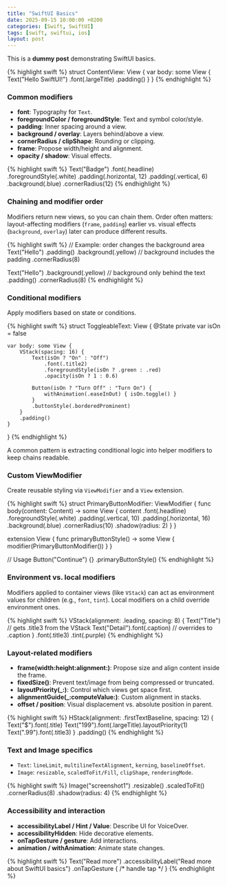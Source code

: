 ```yaml
---
title: "SwiftUI Basics"
date: 2025-09-15 10:00:00 +0200
categories: [Swift, SwiftUI]
tags: [swift, swiftui, ios]
layout: post
---
```


This is a **dummy post** demonstrating SwiftUI basics.

{% highlight swift %}
struct ContentView: View {
    var body: some View {
        Text("Hello SwiftUI!")
            .font(.largeTitle)
            .padding()
    }
}
{% endhighlight %}

### Common modifiers

- **font**: Typography for `Text`.
- **foregroundColor / foregroundStyle**: Text and symbol color/style.
- **padding**: Inner spacing around a view.
- **background / overlay**: Layers behind/above a view.
- **cornerRadius / clipShape**: Rounding or clipping.
- **frame**: Propose width/height and alignment.
- **opacity / shadow**: Visual effects.

{% highlight swift %}
Text("Badge")
    .font(.headline)
    .foregroundStyle(.white)
    .padding(.horizontal, 12)
    .padding(.vertical, 6)
    .background(.blue)
    .cornerRadius(12)
{% endhighlight %}

### Chaining and modifier order

Modifiers return new views, so you can chain them. Order often matters: layout-affecting modifiers (`frame`, `padding`) earlier vs. visual effects (`background`, `overlay`) later can produce different results.

{% highlight swift %}
// Example: order changes the background area
Text("Hello")
    .padding()
    .background(.yellow)   // background includes the padding
    .cornerRadius(8)

Text("Hello")
    .background(.yellow)   // background only behind the text
    .padding()
    .cornerRadius(8)
{% endhighlight %}

### Conditional modifiers

Apply modifiers based on state or conditions.

{% highlight swift %}
struct ToggleableText: View {
    @State private var isOn = false

    var body: some View {
        VStack(spacing: 16) {
            Text(isOn ? "On" : "Off")
                .font(.title2)
                .foregroundStyle(isOn ? .green : .red)
                .opacity(isOn ? 1 : 0.6)

            Button(isOn ? "Turn Off" : "Turn On") {
                withAnimation(.easeInOut) { isOn.toggle() }
            }
            .buttonStyle(.borderedProminent)
        }
        .padding()
    }
}
{% endhighlight %}

A common pattern is extracting conditional logic into helper modifiers to keep chains readable.

### Custom ViewModifier

Create reusable styling via `ViewModifier` and a `View` extension.

{% highlight swift %}
struct PrimaryButtonModifier: ViewModifier {
    func body(content: Content) -> some View {
        content
            .font(.headline)
            .foregroundStyle(.white)
            .padding(.vertical, 10)
            .padding(.horizontal, 16)
            .background(.blue)
            .cornerRadius(10)
            .shadow(radius: 2)
    }
}

extension View {
    func primaryButtonStyle() -> some View { modifier(PrimaryButtonModifier()) }
}

// Usage
Button("Continue") {}
    .primaryButtonStyle()
{% endhighlight %}

### Environment vs. local modifiers

Modifiers applied to container views (like `VStack`) can act as environment values for children (e.g., `font`, `tint`). Local modifiers on a child override environment ones.

{% highlight swift %}
VStack(alignment: .leading, spacing: 8) {
    Text("Title")           // gets .title3 from the VStack
    Text("Detail").font(.caption) // overrides to .caption
}
.font(.title3)
.tint(.purple)
{% endhighlight %}

### Layout-related modifiers

- **frame(width:height:alignment:)**: Propose size and align content inside the frame.
- **fixedSize()**: Prevent text/image from being compressed or truncated.
- **layoutPriority(_:)**: Control which views get space first.
- **alignmentGuide(_:computeValue:)**: Custom alignment in stacks.
- **offset / position**: Visual displacement vs. absolute position in parent.

{% highlight swift %}
HStack(alignment: .firstTextBaseline, spacing: 12) {
    Text("$").font(.title)
    Text("199").font(.largeTitle).layoutPriority(1)
    Text(".99").font(.title3)
}
.padding()
{% endhighlight %}

### Text and Image specifics

- `Text`: `lineLimit`, `multilineTextAlignment`, `kerning`, `baselineOffset`.
- `Image`: `resizable`, `scaledToFit/Fill`, `clipShape`, `renderingMode`.

{% highlight swift %}
Image("screenshot1")
    .resizable()
    .scaledToFit()
    .cornerRadius(8)
    .shadow(radius: 4)
{% endhighlight %}

### Accessibility and interaction

- **accessibilityLabel / Hint / Value**: Describe UI for VoiceOver.
- **accessibilityHidden**: Hide decorative elements.
- **onTapGesture / gesture**: Add interactions.
- **animation / withAnimation**: Animate state changes.

{% highlight swift %}
Text("Read more")
    .accessibilityLabel("Read more about SwiftUI basics")
    .onTapGesture { /* handle tap */ }
{% endhighlight %}